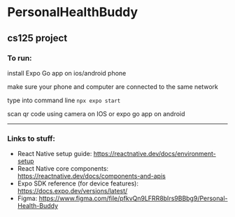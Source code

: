 # PersonalHealthBuddy
cs125 project
---
### To run:

install Expo Go app on ios/android phone

make sure your phone and computer are connected to the same network

type into command line
`npx expo start`

scan qr code using camera on IOS or expo go app on android

---
### Links to stuff:

- React Native setup guide: https://reactnative.dev/docs/environment-setup
- React Native core components: https://reactnative.dev/docs/components-and-apis
- Expo SDK reference (for device features): https://docs.expo.dev/versions/latest/
- Figma: https://www.figma.com/file/pfkvQn9LFRR8bIrs9BBbg9/Personal-Health-Buddy


